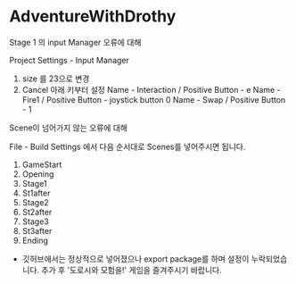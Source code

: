 # AdventureWithDrothy

Stage 1 의 input Manager 오류에 대해

 Project Settings - Input Manager
 1. size 를 23으로 변경
 2. Cancel 아래 키부터 설정
Name - Interaction / Positive Button - e
Name - Fire1 / Positive Button - joystick button 0
Name - Swap / Positive Button - 1


Scene이 넘어가지 않는 오류에 대해

File - Build Settings 에서 다음 순서대로 Scenes를 넣어주시면 됩니다.
1. GameStart
2. Opening
3. Stage1
4. St1after
5. Stage2
6. St2after
7. Stage3
8. St3after
9. Ending

* 깃허브에서는 정상적으로 넣어졌으나 export package를 하며 설정이 누락되었습니다. 추가 후 '도로시와 모험을!' 게임을 즐겨주시기 바랍니다.
